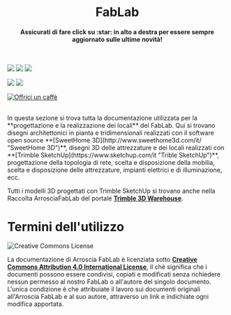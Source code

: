 <H1 ALIGN="center">
FabLab
</H1>

<H4 ALIGN="center">Assicurati di fare click su :star: in alto a destra per essere sempre aggiornato sulle ultime novità!</H4>
<BR>

![](https://img.shields.io/github/stars/ArrosciaFabLab/FabLab.svg?style=flat)
![](https://img.shields.io/github/watchers/ArrosciaFabLab/FabLab.svg?style=flat)
![](https://img.shields.io/github/forks/ArrosciaFabLab/FabLab.svg?style=flat)

![](https://img.shields.io/github/commits-since/ArrosciaFabLab/FabLab/1.0.0.svg?style=flat)
![](https://img.shields.io/github/last-commit/ArrosciaFabLab/FabLab.svg?style=flat)

<a href="https://www.buymeacoffee.com/Morriz" target="_blank"><img src="https://www.buymeacoffee.com/assets/img/custom_images/orange_img.png" alt="Offrici un caffè" style="height: auto !important;width: auto !important;" ></a>

<BR>
In questa sezione si trova tutta la documentazione utilizzata per la **progettazione e la realizzazione dei locali** del FabLab. Qui si trovano disegni architettonici in pianta e tridimensionali realizzati con il software open source **[SweetHome 3D](http://www.sweethome3d.com/it/ "SweetHome 3D")**, disegni 3D delle attrezzature e dei locali realizzati con **[Trimble SketchUp](https://www.sketchup.com/it "Trible SketchUp")**, progettazione della topologia di rete, scelta e disposizione della mobilia, scelta e disposizione delle attrezzature, impianti elettrici e di illuminazione, ecc.

Tutti i modelli 3D progettati con Trimble SketchUp si trovano anche nella Raccolta ArrosciaFabLab del portale **[Trimble 3D Warehouse](https://3dwarehouse.sketchup.com/collection/d2b85364-d8c8-4320-ba27-e4b2cbbf4f69/Arroscia-FabLab "Raccolta Arroscia FabLab su 3D Warehouse")**.


# Termini dell'utilizzo

![Creative Commons License](https://i.creativecommons.org/l/by/4.0/88x31.png)

La documentazione di Arroscia FabLab è licenziata sotto **[Creative Commons Attribution 4.0 International License](https://creativecommons.org/licenses/by/4.0/ "Creative Commons License")**, il chè significa che i documenti possono essere condivisi, copiati e modificati senza richiedere nessun permesso al nostro FabLab o all'autore del singolo documento. L'unica condizione è che attribuiate il lavoro sui documenti originali all'Arroscia FabLab e al suo autore, attraverso un link e indichiate ogni modifica apportata.

